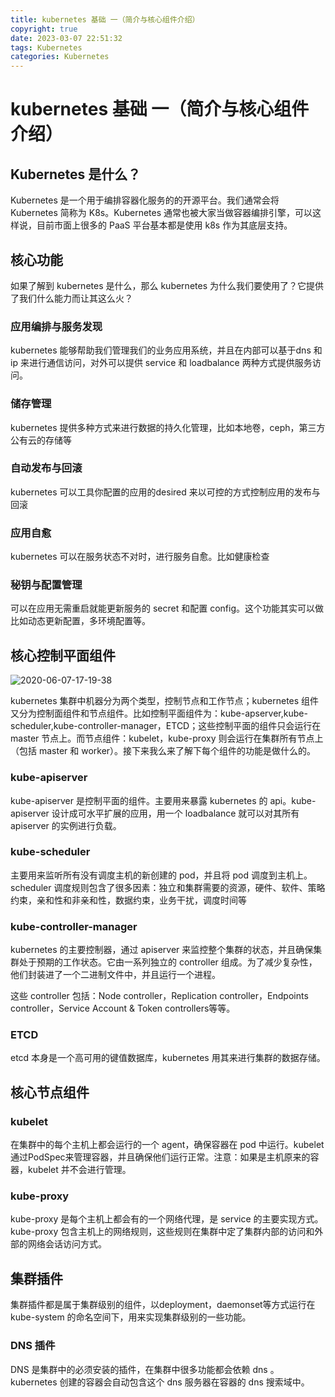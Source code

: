 ```yaml
---
title: kubernetes 基础 一（简介与核心组件介绍）
copyright: true
date: 2023-03-07 22:51:32
tags: Kubernetes
categories: Kubernetes
---
```


# kubernetes 基础 一（简介与核心组件介绍）

## Kubernetes 是什么？

Kubernetes 是一个用于编排容器化服务的的开源平台。我们通常会将 Kubernetes 简称为 K8s。Kubernetes 通常也被大家当做容器编排引擎，可以这样说，目前市面上很多的 PaaS 平台基本都是使用 k8s 作为其底层支持。

<!--more--> 

## 核心功能

如果了解到 kubernetes 是什么，那么 kubernetes 为什么我们要使用了？它提供了我们什么能力而让其这么火？

### 应用编排与服务发现

kubernetes 能够帮助我们管理我们的业务应用系统，并且在内部可以基于dns 和 ip 来进行通信访问，对外可以提供 service 和 loadbalance 两种方式提供服务访问。

### 储存管理

kubernetes 提供多种方式来进行数据的持久化管理，比如本地卷，ceph，第三方公有云的存储等

### 自动发布与回滚

kubernetes 可以工具你配置的应用的desired 来以可控的方式控制应用的发布与回滚

### 应用自愈

kubernetes 可以在服务状态不对时，进行服务自愈。比如健康检查

### 秘钥与配置管理

可以在应用无需重启就能更新服务的 secret 和配置 config。这个功能其实可以做比如动态更新配置，多环境配置等。

## 核心控制平面组件

![2020-06-07-17-19-38](/images/qiniu/2020-06-07-17-19-38.png)

kubernetes 集群中机器分为两个类型，控制节点和工作节点；kubernetes 组件又分为控制面组件和节点组件。比如控制平面组件为：kube-apserver,kube-scheduler,kube-controller-manager，ETCD；这些控制平面的组件只会运行在 master 节点上。而节点组件：kubelet，kube-proxy 则会运行在集群所有节点上（包括 master 和 worker）。接下来我么来了解下每个组件的功能是做什么的。

### kube-apiserver

kube-apiserver 是控制平面的组件。主要用来暴露 kubernetes 的 api。kube-apiserver 设计成可水平扩展的应用，用一个 loadbalance 就可以对其所有 apiserver 的实例进行负载。

### kube-scheduler

主要用来监听所有没有调度主机的新创建的 pod，并且将 pod 调度到主机上。scheduler 调度规则包含了很多因素：独立和集群需要的资源，硬件、软件、策略约束，亲和性和非亲和性，数据约束，业务干扰，调度时间等

### kube-controller-manager

kubernetes 的主要控制器，通过 apiserver 来监控整个集群的状态，并且确保集群处于预期的工作状态。它由一系列独立的 controller 组成。为了减少复杂性，他们封装进了一个二进制文件中，并且运行一个进程。

这些 controller 包括：Node controller，Replication controller，Endpoints controller，Service Account & Token controllers等等。

### ETCD

etcd 本身是一个高可用的键值数据库，kubernetes 用其来进行集群的数据存储。

## 核心节点组件
### kubelet

在集群中的每个主机上都会运行的一个 agent，确保容器在 pod 中运行。kubelet 通过PodSpec来管理容器，并且确保他们运行正常。注意：如果是主机原来的容器，kubelet 并不会进行管理。

### kube-proxy

kube-proxy 是每个主机上都会有的一个网络代理，是 service 的主要实现方式。kube-proxy 包含主机上的网络规则，这些规则在集群中定了集群内部的访问和外部的网络会话访问方式。

## 集群插件

集群插件都是属于集群级别的组件，以deployment，daemonset等方式运行在 kube-system 的命名空间下，用来实现集群级别的一些功能。

### DNS 插件

DNS 是集群中的必须安装的插件，在集群中很多功能都会依赖 dns 。kubernetes 创建的容器会自动包含这个 dns 服务器在容器的 dns 搜索域中。
